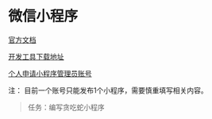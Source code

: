 # 微信小程序

[官方文档](https://mp.weixin.qq.com/debug/wxadoc/dev/)

[开发工具下载地址](https://mp.weixin.qq.com/debug/wxadoc/dev/devtools/download.html)



[个人申请小程序管理员账号](https://www.zhihu.com/question/52268924)

注： 目前一个账号只能发布1个小程序，需要慎重填写相关内容。



> 任务：编写贪吃蛇小程序

